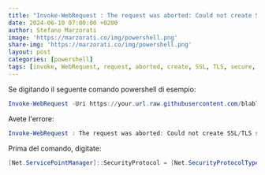```yaml
---
title: "Invoke-WebRequest : The request was aborted: Could not create SSL/TLS secure channel"
date: 2024-06-10 07:00:00 +0200
author: Stefano Marzorati
image: 'https://marzorati.co/img/powershell.png'
share-img: 'https://marzorati.co/img/powershell.png'
layout: post
categories: [powershell]
tags: [invoke, WebRequest, request, aborted, create, SSL, TLS, secure, channel, error]
---
```

Se digitando il seguente comando powershell di esempio:

~~~powershell
Invoke-WebRequest -Uri https://your.url.raw.githubusercontent.com/blablabla.../
~~~

Avete l'errore:

~~~powershell
Invoke-WebRequest : The request was aborted: Could not create SSL/TLS secure channel.
~~~

Prima del comando, digitate:   

~~~powershell
[Net.ServicePointManager]::SecurityProtocol = [Net.SecurityProtocolType]::Tls12
~~~